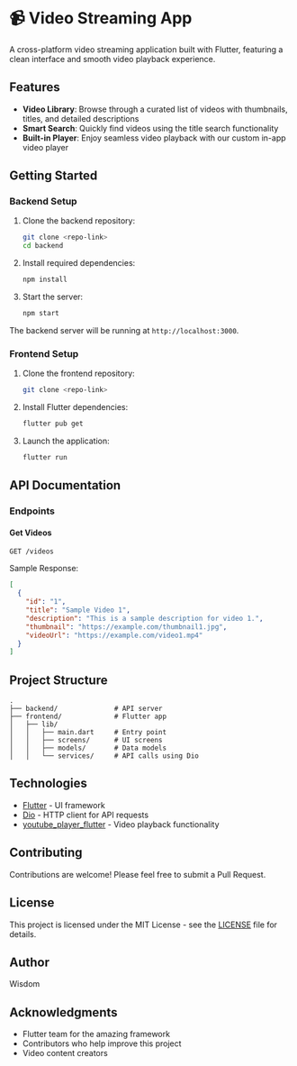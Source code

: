 # 📹 Video Streaming App

A cross-platform video streaming application built with Flutter, featuring a clean interface and smooth video playback experience.

## Features

* **Video Library**: Browse through a curated list of videos with thumbnails, titles, and detailed descriptions
* **Smart Search**: Quickly find videos using the title search functionality
* **Built-in Player**: Enjoy seamless video playback with our custom in-app video player

## Getting Started

### Backend Setup

1. Clone the backend repository:
   ```bash
   git clone <repo-link>
   cd backend
   ```

2. Install required dependencies:
   ```bash
   npm install
   ```

3. Start the server:
   ```bash
   npm start
   ```

The backend server will be running at `http://localhost:3000`.

### Frontend Setup

1. Clone the frontend repository:
   ```bash
   git clone <repo-link>
   ```

2. Install Flutter dependencies:
   ```bash
   flutter pub get
   ```

3. Launch the application:
   ```bash
   flutter run
   ```

## API Documentation

### Endpoints

#### Get Videos
```
GET /videos
```

Sample Response:
```json
[
  {
    "id": "1",
    "title": "Sample Video 1",
    "description": "This is a sample description for video 1.",
    "thumbnail": "https://example.com/thumbnail1.jpg",
    "videoUrl": "https://example.com/video1.mp4"
  }
]
```

## Project Structure

```
.
├── backend/              # API server
├── frontend/             # Flutter app
│   ├── lib/              
│   │   ├── main.dart     # Entry point
│   │   ├── screens/      # UI screens
│   │   ├── models/       # Data models
│   │   └── services/     # API calls using Dio
```

## Technologies

* [Flutter](https://flutter.dev/) - UI framework
* [Dio](https://pub.dev/packages/dio) - HTTP client for API requests
* [youtube_player_flutter](https://pub.dev/packages/youtube_player_flutter) - Video playback functionality

## Contributing

Contributions are welcome! Please feel free to submit a Pull Request.

## License

This project is licensed under the MIT License - see the [LICENSE](LICENSE) file for details.

## Author

Wisdom

## Acknowledgments

* Flutter team for the amazing framework
* Contributors who help improve this project
* Video content creators
